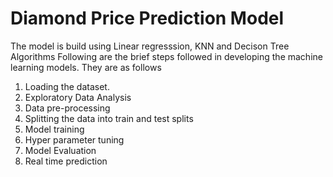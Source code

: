# Diamond Price Prediction Model 
The model is build using Linear regresssion, KNN and Decison Tree Algorithms
Following are the brief steps followed in developing the machine learning models. They are as follows
1. Loading the dataset. 
2. Exploratory Data Analysis 
3. Data pre-processing 
4. Splitting the data into train and test splits 
5. Model training 
6. Hyper parameter tuning 
7. Model Evaluation 
8. Real time prediction 

